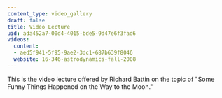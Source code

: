 ```yaml
---
content_type: video_gallery
draft: false
title: Video Lecture
uid: ada452a7-00d4-4015-bde5-9d47e6f3fad6
videos:
  content:
  - aed5f941-5f95-9ae2-3dc1-687b639f8046
  website: 16-346-astrodynamics-fall-2008
---
```

This is the video lecture offered by Richard Battin on the topic of "Some Funny Things Happened on the Way to the Moon."